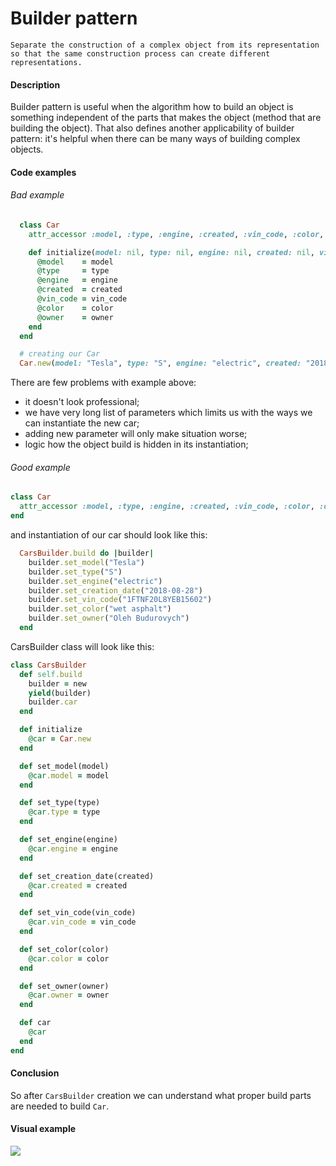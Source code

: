 # Builder pattern

``Separate the construction of a complex object from its representation so that the same construction process can create different representations.``

#### Description

Builder pattern is useful when the algorithm how to build an object is something independent of the parts that makes the object (method that are building the object). That also defines another applicability of builder pattern: it's helpful when there can be many ways of building complex objects.

#### Code examples

###### Bad example

```ruby
  class Car
    attr_accessor :model, :type, :engine, :created, :vin_code, :color, :owner

    def initialize(model: nil, type: nil, engine: nil, created: nil, vin_code: nil, color: nil, owner: nil)
      @model    = model
      @type     = type
      @engine   = engine
      @created  = created
      @vin_code = vin_code
      @color    = color
      @owner    = owner
    end
  end

  # creating our Car
  Car.new(model: "Tesla", type: "S", engine: "electric", created: "2018-08-28", vin_code: "1FTNF20L8YEB15602", color: "wet asphalt", owner: "Oleh Budurovych")
```

There are few problems with example above:
- it doesn't look professional;
- we have very long list of parameters which limits us with the ways we can instantiate the new car;
- adding new parameter will only make situation worse;
- logic how the object build is hidden in its instantiation;

###### Good example

```ruby
class Car
  attr_accessor :model, :type, :engine, :created, :vin_code, :color, :owner
end
```
and instantiation of our car should look like this:

```ruby
  CarsBuilder.build do |builder|
    builder.set_model("Tesla")
    builder.set_type("S")
    builder.set_engine("electric")
    builder.set_creation_date("2018-08-28")
    builder.set_vin_code("1FTNF20L8YEB15602")
    builder.set_color("wet asphalt")
    builder.set_owner("Oleh Budurovych")
  end
```

CarsBuilder class will look like this:

```ruby
class CarsBuilder
  def self.build
    builder = new
    yield(builder)
    builder.car
  end

  def initialize
    @car = Car.new
  end

  def set_model(model)
    @car.model = model
  end

  def set_type(type)
    @car.type = type
  end

  def set_engine(engine)
    @car.engine = engine
  end

  def set_creation_date(created)
    @car.created = created
  end

  def set_vin_code(vin_code)
    @car.vin_code = vin_code
  end

  def set_color(color)
    @car.color = color
  end

  def set_owner(owner)
    @car.owner = owner
  end

  def car
    @car
  end
end
```

#### Conclusion

So after ```CarsBuilder``` creation we can understand what proper build parts are needed to build ```Car```.


#### Visual example

![](https://imgur.com/D7yA2RM.png)
